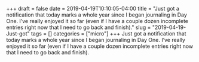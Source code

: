 +++draft = falsedate = 2019-04-19T10:10:05-04:00title = "Just got a notification that today marks a whole year since I began journaling in Day One. I’ve really enjoyed it so far (even if I have a couple dozen incomplete entries right now that I need to go back and finish)."slug = "2019-04-19-Just-got"tags = []categories = ["micro"]+++Just got a notification that today marks a whole year since I began journaling in Day One. I’ve really enjoyed it so far (even if I have a couple dozen incomplete entries right now that I need to go back and finish).